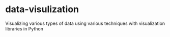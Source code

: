 # data-visulization
Visualizing various types of data using various techniques with visualization libraries in Python
